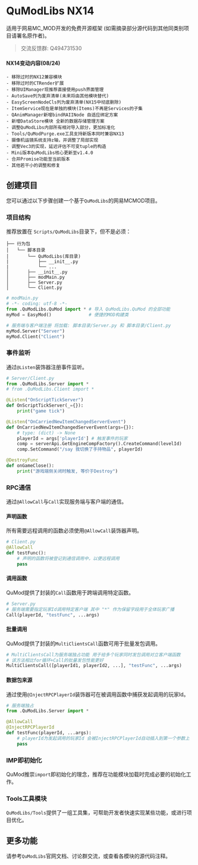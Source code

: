 # QuModLibs NX14
适用于网易MC_MOD开发的免费开源框架 (如需摘录部分源代码到其他同类别项目请署名原作者)。
> 交流反馈群: Q494731530

#### NX14变动内容(08/24)
    - 移除过时的NX12兼容模块
    - 移除过时的CTRender扩展
    - 移除UIManager现推荐直接使用push界面管理
    - AutoSave列为废弃清单(未来将由其他模块替代)
    - EasyScreenNodeCls列为废弃清单(NX15中彻底删除)
    - ItemService现在是单独的模块(Items)不再是Services的子集
    - QAnimManager新增bindRAIINode 自适应绑定方案
    - 新增DataStore模块 全新的数据存储管理方案
    - 调整QuModLibs内部所有相对导入部分，更加标准化
    - Tools/QuModPurge.exe工具支持新版本同时兼容NX13
    - 摄像机运镜系统支持z轴，并调整了局部实现
    - 调整Vec3的实现，延迟评估不可变tuple的构造
    - Mini版本QuModLibs核心更新至v1.4.0
    - 合并Promise功能至当前版本
    - 其他若干小的调整和修复

## 创建项目
您可以通过以下步骤创建一个基于`QuModLibs`的网易MCMOD项目。
### 项目结构
推荐放置在 `Scripts/QuModLibs`目录下，但不是必须：
```
├── 行为包
│   └── 脚本目录
│       └── QuModLibs(库目录)
|           ├── __init__.py
|           └── ...
│       ├── __init__.py
│       ├── modMain.py
│       ├── Server.py
│       └── Client.py
```
```python
# modMain.py
# -*- coding: utf-8 -*-
from .QuModLibs.QuMod import * # 导入 QuModLibs.QuMod 的全部功能
myMod = EasyMod()              # 便捷的MOD构建类

# 服务端与客户端注册 将加载: 脚本目录/Server.py 和 脚本目录/Client.py
myMod.Server("Server")
myMod.Client("Client")
```

### 事件监听
通过`@Listen`装饰器注册事件监听。
```python
# Server/Client.py
from .QuModLibs.Server import *
# from .QuModLibs.Client import *

@Listen("OnScriptTickServer")
def OnScriptTickServer(_={}):
    print("game tick")

@Listen("OnCarriedNewItemChangedServerEvent")
def OnCarriedNewItemChangedServerEvent(args={}):
    # type: (dict) -> None
    playerId = args['playerId'] # 触发事件的玩家
    comp = serverApi.GetEngineCompFactory().CreateCommand(levelId)
    comp.SetCommand("/say 我切换了手持物品", playerId)

@DestroyFunc
def onGameClose():
    print("游戏端侧关闭时触发, 等价于Destroy")
```

### RPC通信
通过`@AllowCall`与`Call`实现服务端与客户端的通信。
#### 声明函数
所有需要远程调用的函数必须使用`@AllowCall`装饰器声明。
```python
# Client.py
@AllowCall
def testFunc():
    # 声明的函数将被登记到通信调用中，以便远程调用
    pass
```

#### 调用函数
QuMod提供了封装的`Call`函数用于跨端调用特定函数。
```python
# Server.py
# 服务端需要指定玩家Id调用特定客户端 其中 "*" 作为保留字段用于全体玩家广播
Call(playerId, "testFunc", ...args)
```

#### 批量调用
QuMod提供了封装的`MultiClientsCall`函数可用于批量发包调用。
```python
# MultiClientsCall为服务端独占功能 用于给多个玩家同时发包调用对立客户端函数
# 该方法相比for循环+Call的批量发包性能更好
MultiClientsCall([playerId1, playerId2, ...], "testFunc", ...args)
```

#### 数据包来源
通过使用`@InjectRPCPlayerId`装饰器可在被调用函数中捕获发起调用的玩家Id。
```python
# 服务端独占
from .QuModLibs.Server import *

@AllowCall
@InjectRPCPlayerId
def testFunc(playerId, ...args):
    # playerId为发起调用的玩家Id 会被InjectRPCPlayerId自动插入到第一个参数上
    pass
```
### IMP即初始化
QuMod推崇`import`即初始化的理念，推荐在功能模块加载时完成必要的初始化工作。

### Tools工具模块
`QuModLibs/Tools`提供了一组工具集，可帮助开发者快速实现某些功能，或进行项目优化。

## 更多功能
请参考`QuModLibs`官网文档、讨论群交流，或查看各模块的源代码注释。